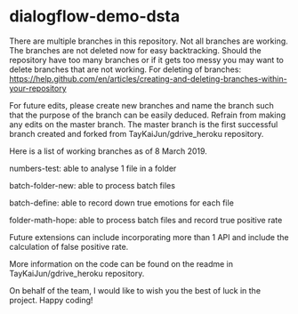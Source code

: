 # dialogflow-demo-dsta

There are multiple branches in this repository. Not all branches are working. The branches are not deleted now for easy backtracking. Should the repository have too many branches or if it gets too messy you may want to delete branches that are not working. 
For deleting of branches: https://help.github.com/en/articles/creating-and-deleting-branches-within-your-repository

For future edits, please create new branches and name the branch such that the purpose of the branch can be easily deduced. Refrain from making any edits on the master branch. The master branch is the first successful branch created and forked from TayKaiJun/gdrive_heroku repository. 

Here is a list of working branches as of 8 March 2019. 

numbers-test: able to analyse 1 file in a folder

batch-folder-new: able to process batch files 

batch-define: able to record down true emotions for each file 

folder-math-hope: able to process batch files and record true positive rate 

Future extensions can include incorporating more than 1 API and include the calculation of false positive rate. 

More information on the code can be found on the readme in TayKaiJun/gdrive_heroku repository. 

On behalf of the team, I would like to wish you the best of luck in the project. 
Happy coding! 

